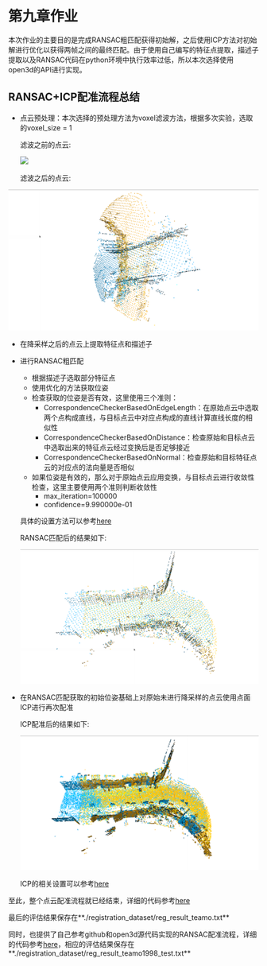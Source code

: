 # 第九章作业

本次作业的主要目的是完成RANSAC粗匹配获得初始解，之后使用ICP方法对初始解进行优化以获得两帧之间的最终匹配。由于使用自己编写的特征点提取，描述子提取以及RANSAC代码在python环境中执行效率过低，所以本次选择使用open3d的API进行实现。

## RANSAC+ICP配准流程总结

* 点云预处理：本次选择的预处理方法为voxel滤波方法，根据多次实验，选取的voxel_size = 1

  滤波之前的点云:

  ![](/home/teamo/图片/1.png)

  滤波之后的点云:

![](pictures/2.png)

* 在降采样之后的点云上提取特征点和描述子

* 进行RANSAC粗匹配

  * 根据描述子选取部分特征点
  * 使用优化的方法获取位姿
  * 检查获取的位姿是否有效，这里使用三个准则：
    * CorrespondenceCheckerBasedOnEdgeLength：在原始点云中选取两个点构成直线，与目标点云中对应点构成的直线计算直线长度的相似性
    * CorrespondenceCheckerBasedOnDistance：检查原始和目标点云中选取出来的特征点云经过变换后是否足够接近
    * CorrespondenceCheckerBasedOnNormal：检查原始和目标特征点云的对应点的法向量是否相似
  * 如果位姿是有效的，那么对于原始点云应用变换，与目标点云进行收敛性检查，这里主要使用两个准则判断收敛性
    * max_iteration=100000
    * confidence=9.990000e-01

  具体的设置方法可以参考[here](http://www.open3d.org/docs/release/python_api/open3d.pipelines.registration.registration_ransac_based_on_feature_matching.html)

  RANSAC匹配后的结果如下:

  ![](pictures/3.png)

* 在RANSAC匹配获取的初始位姿基础上对原始未进行降采样的点云使用点面ICP进行再次配准

  ICP配准后的结果如下:

  ![](pictures/4.png)

  ICP的相关设置可以参考[here](http://www.open3d.org/docs/release/python_api/open3d.pipelines.registration.registration_icp.html)

至此，整个点云配准流程就已经结束，详细的代码参考[here](./Registration_o3d.py)

最后的评估结果保存在**./registration_dataset/reg_result_teamo.txt**

同时，也提供了自己参考github和open3d源代码实现的RANSAC配准流程，详细的代码参考[here](./Registration.py)，相应的评估结果保存在**./registration_dataset/reg_result_teamo1998_test.txt**

